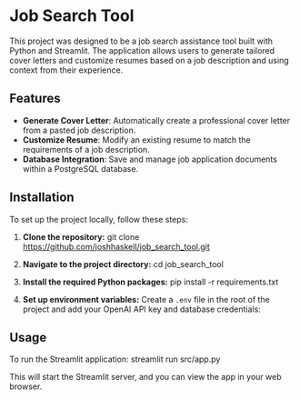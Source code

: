 # Job Search Tool

This project was designed to be a job search assistance tool built with Python and Streamlit. The application allows users to generate tailored cover letters and customize resumes based on a job description and using context from their experience. 

## Features

- **Generate Cover Letter**: Automatically create a professional cover letter from a pasted job description.
- **Customize Resume**: Modify an existing resume to match the requirements of a job description.
- **Database Integration**: Save and manage job application documents within a PostgreSQL database.

## Installation

To set up the project locally, follow these steps:

1. **Clone the repository:**
git clone https://github.com/joshhaskell/job_search_tool.git

2. **Navigate to the project directory:**
cd job_search_tool

3. **Install the required Python packages:**
pip install -r requirements.txt

4. **Set up environment variables:**
Create a `.env` file in the root of the project and add your OpenAI API key and database credentials:

## Usage

To run the Streamlit application:
streamlit run src/app.py


This will start the Streamlit server, and you can view the app in your web browser.






